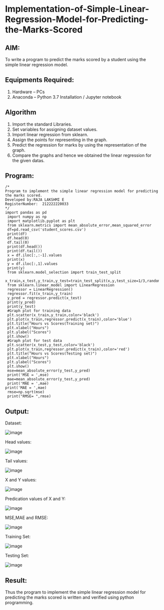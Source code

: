 # Implementation-of-Simple-Linear-Regression-Model-for-Predicting-the-Marks-Scored

## AIM:
To write a program to predict the marks scored by a student using the simple linear regression model.

## Equipments Required:
1. Hardware – PCs
2. Anaconda – Python 3.7 Installation / Jupyter notebook

## Algorithm
1. Import the standard Libraries.
2. Set variables for assigning dataset values.
3. Import linear regression from sklearn.
4. Assign the points for representing in the graph.
5. Predict the regression for marks by using the representation of the graph.
6. Compare the graphs and hence we obtained the linear regression for the given
   datas. 

## Program:
```
/*
Program to implement the simple linear regression model for predicting the marks scored.
Developed by:RAJA LAKSHMI E 
RegisterNumber:  212222220033
*/
import pandas as pd
 import numpy as np
 import matplotlib.pyplot as plt
 from sklearn.metrics import mean_absolute_error,mean_squared_error
 df=pd.read_csv('student_scores.csv')
 print(df)
 df.head(0)
 df.tail(0)
 print(df.head())
 print(df.tail())
 x = df.iloc[:,:-1].values
 print(x)
 y = df.iloc[:,1].values
 print(y)
 from sklearn.model_selection import train_test_split
 x_train,x_test,y_train,y_test=train_test_split(x,y,test_size=1/3,random_state=0)
 from sklearn.linear_model import LinearRegression
 regressor = LinearRegression()
 regressor.fit(x_train,y_train)
 y_pred = regressor.predict(x_test)
 print(y_pred)
 print(y_test)
 #Graph plot for training data
 plt.scatter(x_train,y_train,color='black')
 plt.plot(x_train,regressor.predict(x_train),color='blue')
 plt.title("Hours vs Scores(Training set)")
 plt.xlabel("Hours")
 plt.ylabel("Scores")
 plt.show()
 #Graph plot for test data
 plt.scatter(x_test,y_test,color='black')
 plt.plot(x_train,regressor.predict(x_train),color='red')
 plt.title("Hours vs Scores(Testing set)")
 plt.xlabel("Hours")
 plt.ylabel("Scores")
 plt.show()
 mse=mean_absolute_error(y_test,y_pred)
 print('MSE = ',mse)
 mae=mean_absolute_error(y_test,y_pred)
 print('MAE = ',mae)
print('MAE = ',mae)
 rmse=np.sqrt(mse)
 print("RMSE= ",rmse)

```

## Output:
Dataset:

![image](https://github.com/rajalakshmi8248/Implementation-of-Simple-Linear-Regression-Model-for-Predicting-the-Marks-Scored/assets/122860827/e522e106-0a1a-47b3-be66-1c1ce1b7deed)

Head values:
 
![image](https://github.com/rajalakshmi8248/Implementation-of-Simple-Linear-Regression-Model-for-Predicting-the-Marks-Scored/assets/122860827/447b086f-f37f-4e67-8b11-9dd1feb66f74)

Tail values:

![image](https://github.com/rajalakshmi8248/Implementation-of-Simple-Linear-Regression-Model-for-Predicting-the-Marks-Scored/assets/122860827/76d40c4b-12eb-46ae-a84c-baa0dc5e2f07)

X and Y values:

![image](https://github.com/rajalakshmi8248/Implementation-of-Simple-Linear-Regression-Model-for-Predicting-the-Marks-Scored/assets/122860827/737fc7eb-1931-458e-ad88-2dcab0b3b5cc)

Predication values of X and Y:

![image](https://github.com/rajalakshmi8248/Implementation-of-Simple-Linear-Regression-Model-for-Predicting-the-Marks-Scored/assets/122860827/b0b25d32-73b2-43b6-9369-0ebbb8ebb3b4)

MSE,MAE and RMSE:

![image](https://github.com/rajalakshmi8248/Implementation-of-Simple-Linear-Regression-Model-for-Predicting-the-Marks-Scored/assets/122860827/7e9f72f9-1766-4ef8-b1f9-b249b85bcebd)

Training Set:

![image](https://github.com/rajalakshmi8248/Implementation-of-Simple-Linear-Regression-Model-for-Predicting-the-Marks-Scored/assets/122860827/95ad35ad-9e05-42c7-a70c-35f02b22e12e)

Testing Set:

![image](https://github.com/rajalakshmi8248/Implementation-of-Simple-Linear-Regression-Model-for-Predicting-the-Marks-Scored/assets/122860827/8543f186-7155-413d-a60a-ffe20c0bf1a0)

## Result:
Thus the program to implement the simple linear regression model for predicting the marks scored is written and verified using python programming.
